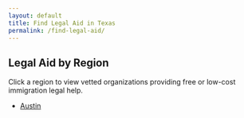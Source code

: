```yaml
---
layout: default
title: Find Legal Aid in Texas
permalink: /find-legal-aid/
---
```


## Legal Aid by Region

Click a region to view vetted organizations providing free or low-cost immigration legal help.

- [Austin](/legal-aid/austin)